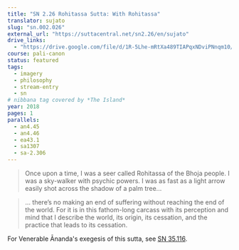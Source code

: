 ```yaml
---
title: "SN 2.26 Rohitassa Sutta: With Rohitassa"
translator: sujato
slug: "sn.002.026"
external_url: "https://suttacentral.net/sn2.26/en/sujato"
drive_links:
  - "https://drive.google.com/file/d/1R-5Lhe-mRtXa489TIAPqxNDviPNnqm10/view?usp=drivesdk"
course: pali-canon
status: featured
tags:
  - imagery
  - philosophy
  - stream-entry
  - sn
# nibbana tag covered by *The Island*
year: 2018
pages: 1
parallels:
  - an4.45
  - an4.46
  - ea43.1
  - sa1307
  - sa-2.306
---
```


> Once upon a time, I was a seer called Rohitassa of the Bhoja people. I was a sky-walker with psychic powers. I was as fast as a light arrow easily shot across the shadow of a palm tree...

> ... there’s no making an end of suffering without reaching the end of the world. For it is in this fathom-long carcass with its perception and mind that I describe the world, its origin, its cessation, and the practice that leads to its cessation.

For Venerable Ānanda's exegesis of this sutta, see [SN 35.116](/content/canon/sn35.116).
